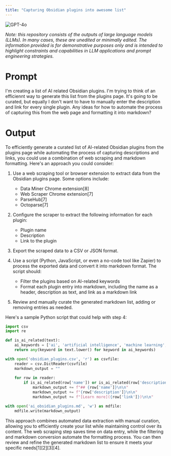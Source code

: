 ```yaml
---
title: "Capturing Obsidian plugins into awesome list"
---
```

![GPT-4o](https://img.shields.io/badge/GPT--4o-3333FF?style=for-the-badge&logo=openai&logoColor=white)



*Note: this repository consists of the outputs of large language models (LLMs). In many cases, these are unedited or minimally edited. The information provided is for demonstrative purposes only and is intended to highlight constraints and capabilities in LLM applications and prompt engineering strategies.*


# Prompt

I'm creating a list of AI related Obsidian plugins. I'm trying to think of an efficiennt way to generate this list from the plugins page. It's going to be curated, but equally I don't want to have to manually enter the description and link for every single plugin. Any ideas for how to automate the process of capturing this from the web page and formatting it into markdown?

# Output

To efficiently generate a curated list of AI-related Obsidian plugins from the plugins page while automating the process of capturing descriptions and links, you could use a combination of web scraping and markdown formatting. Here's an approach you could consider:

1. Use a web scraping tool or browser extension to extract data from the Obsidian plugins page. Some options include:

   - Data Miner Chrome extension[8]
   - Web Scraper Chrome extension[7]
   - ParseHub[7]
   - Octoparse[7]

2. Configure the scraper to extract the following information for each plugin:
   - Plugin name
   - Description
   - Link to the plugin

3. Export the scraped data to a CSV or JSON format.

4. Use a script (Python, JavaScript, or even a no-code tool like Zapier) to process the exported data and convert it into markdown format. The script should:

   - Filter the plugins based on AI-related keywords
   - Format each plugin entry into markdown, including the name as a header, description as text, and link as a markdown link

5. Review and manually curate the generated markdown list, adding or removing entries as needed.

Here's a sample Python script that could help with step 4:

```python
import csv
import re

def is_ai_related(text):
    ai_keywords = ['ai', 'artificial intelligence', 'machine learning', 'nlp', 'natural language']
    return any(keyword in text.lower() for keyword in ai_keywords)

with open('obsidian_plugins.csv', 'r') as csvfile:
    reader = csv.DictReader(csvfile)
    markdown_output = ""
    
    for row in reader:
        if is_ai_related(row['name']) or is_ai_related(row['description']):
            markdown_output += f"## {row['name']}\n\n"
            markdown_output += f"{row['description']}\n\n"
            markdown_output += f"[Learn more]({row['link']})\n\n"

with open('ai_obsidian_plugins.md', 'w') as mdfile:
    mdfile.write(markdown_output)
```

This approach combines automated data extraction with manual curation, allowing you to efficiently create your list while maintaining control over its content. The web scraping step saves time on data entry, while the filtering and markdown conversion automate the formatting process. You can then review and refine the generated markdown list to ensure it meets your specific needs[1][2][3][4].

 